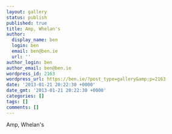 ```yaml
---
layout: gallery
status: publish
published: true
title: Amp, Whelan's
author:
  display_name: ben
  login: ben
  email: ben@ben.ie
  url: ''
author_login: ben
author_email: ben@ben.ie
wordpress_id: 2163
wordpress_url: https://ben.ie/?post_type=gallery&amp;p=2163
date: '2013-01-21 20:22:30 +0000'
date_gmt: '2013-01-21 20:22:30 +0000'
categories: []
tags: []
comments: []
---
```

<p>Amp, Whelan's</p>

